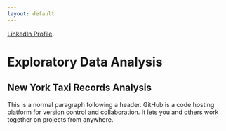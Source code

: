 ```yaml
---
layout: default
---
```



[LinkedIn Profile](https://www.linkedin.com/in/deepa-thangavelu-05103915/).


# Exploratory Data Analysis

## New York Taxi Records Analysis

This is a normal paragraph following a header. GitHub is a code hosting platform for version control and collaboration. It lets you and others work together on projects from anywhere.

